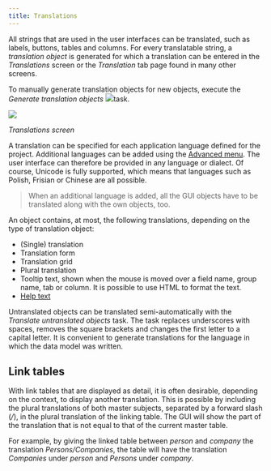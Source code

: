 ```yaml
---
title: Translations
---
```


All strings that are used in the user interfaces can be translated, such as labels, buttons, tables and columns. For every translatable string, a *translation object* is generated for which a translation can be entered in the *Translations* screen or the *Translation* tab page found in many other screens.

To manually generate translation objects for new objects, execute the *Generate translation objects* ![](assets/sf/image214.png)task.

![](assets/sf/translations.png)

*Translations screen*

A translation can be specified for each application language defined for the project. Additional languages can be added using the [Advanced menu](advanced#model). The user interface can therefore be provided in any language or dialect. Of course, Unicode is fully supported, which means that languages such as Polish, Frisian or Chinese are all possible.

>  When an additional language is added, all the GUI objects have to be translated along with the own objects, too.

An object contains, at most, the following translations, depending on the type of translation object:

- (Single) translation
- Translation form
- Translation grid
- Plural translation
- Tooltip text, shown when the mouse is moved over a field name, group name, tab or column. It is possible to use HTML to format the text.
- [Help text](help)

Untranslated objects can be translated semi-automatically with the *Translate untranslated objects* task. The task replaces underscores with spaces, removes the square brackets and changes the first letter to a capital letter. It is convenient to generate translations for the language in which the data model was written.

## Link tables

With link tables that are displayed as detail, it is often desirable, depending on the context, to display another translation. This is possible by including the plural translations of both master subjects, separated by a forward slash (*/*), in the plural translation of the linking table. The GUI will show the part of the translation that is not equal to that of the current master table.

For example, by giving the linked table between *person* and *company* the translation *Persons/Companies*, the table will have the translation *Companies* under *person* and *Persons* under *company*.